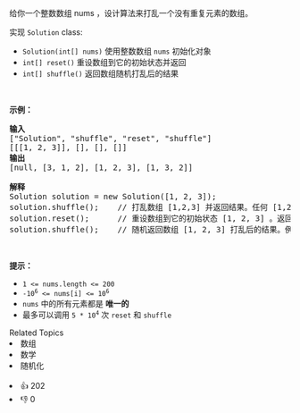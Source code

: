 <p>给你一个整数数组 nums ，设计算法来打乱一个没有重复元素的数组。</p>

<p>实现 <code>Solution</code> class:</p>

<ul>
	<li><code>Solution(int[] nums)</code> 使用整数数组 <code>nums</code> 初始化对象</li>
	<li><code>int[] reset()</code> 重设数组到它的初始状态并返回</li>
	<li><code>int[] shuffle()</code> 返回数组随机打乱后的结果</li>
</ul>

<p> </p>

<p><strong>示例：</strong></p>

<pre>
<strong>输入</strong>
["Solution", "shuffle", "reset", "shuffle"]
[[[1, 2, 3]], [], [], []]
<strong>输出</strong>
[null, [3, 1, 2], [1, 2, 3], [1, 3, 2]]

<strong>解释</strong>
Solution solution = new Solution([1, 2, 3]);
solution.shuffle();    // 打乱数组 [1,2,3] 并返回结果。任何 [1,2,3]的排列返回的概率应该相同。例如，返回 [3, 1, 2]
solution.reset();      // 重设数组到它的初始状态 [1, 2, 3] 。返回 [1, 2, 3]
solution.shuffle();    // 随机返回数组 [1, 2, 3] 打乱后的结果。例如，返回 [1, 3, 2]
</pre>

<p> </p>

<p><strong>提示：</strong></p>

<ul>
	<li><code>1 <= nums.length <= 200</code></li>
	<li><code>-10<sup>6</sup> <= nums[i] <= 10<sup>6</sup></code></li>
	<li><code>nums</code> 中的所有元素都是 <strong>唯一的</strong></li>
	<li>最多可以调用 <code>5 * 10<sup>4</sup></code> 次 <code>reset</code> 和 <code>shuffle</code></li>
</ul>
<div><div>Related Topics</div><div><li>数组</li><li>数学</li><li>随机化</li></div></div><br><div><li>👍 202</li><li>👎 0</li></div>